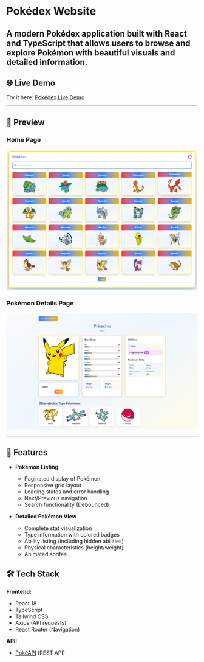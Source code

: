 # Pokédex Website

## A modern Pokédex application built with React and TypeScript that allows users to browse and explore Pokémon with beautiful visuals and detailed information.

## 🌐 Live Demo

Try it here: [Pokédex Live Demo](#)

---

## 📸 Preview

### Home Page

<div align="center">
  <img src="./public/SS_1.png" width="500" alt="Home Page"/> 
</div>

### Pokémon Details Page

<div align="center">
  <img src="./public/SS_2.png" width="500" alt="Details Page"/> 
</div>

---

## 🚀 Features

- **Pokémon Listing**

  - Paginated display of Pokémon
  - Responsive grid layout
  - Loading states and error handling
  - Next/Previous navigation
  - Search functionality (Debounced)

- **Detailed Pokémon View**
  - Complete stat visualization
  - Type information with colored badges
  - Ability listing (including hidden abilities)
  - Physical characteristics (height/weight)
  - Animated sprites

## 🛠 Tech Stack

**Frontend:**

- React 18
- TypeScript
- Tailwind CSS
- Axios (API requests)
- React Router (Navigation)

**API:**

- [PokéAPI](https://pokeapi.co/) (REST API)
